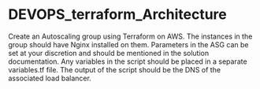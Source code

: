 # DEVOPS_terraform_Architecture
Create an Autoscaling group using Terraform on AWS. The instances in the group should have Nginx installed on them. Parameters in the ASG can be set at your discretion and should be mentioned in the solution documentation. Any variables in the script should be placed in a separate variables.tf file. The output of the script should be the DNS of the associated load balancer.
